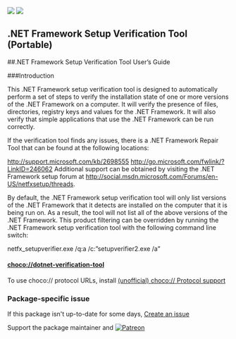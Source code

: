[![](https://img.shields.io/chocolatey/v/dotnet-verification-tool?color=green&label=dotnet-verification-tool)](https://chocolatey.org/packages/dotnet-verification-tool) [![](https://img.shields.io/chocolatey/dt/dotnet-verification-tool)](https://chocolatey.org/packages/dotnet-verification-tool)

## .NET Framework Setup Verification Tool (Portable)

##.NET Framework Setup Verification Tool User’s Guide

###Introduction

This .NET Framework setup verification tool is designed to automatically perform a set of steps to verify the installation state of one or more versions of the .NET Framework on a computer.  It will verify the presence of files, directories, registry keys and values for the .NET Framework.  It will also verify that simple applications that use the .NET Framework can be run correctly.

If the verification tool finds any issues, there is a .NET Framework Repair Tool that can be found at the following locations:

http://support.microsoft.com/kb/2698555
http://go.microsoft.com/fwlink/?LinkID=246062
Additional support can be obtained by visiting the .NET Framework setup forum at http://social.msdn.microsoft.com/Forums/en-US/netfxsetup/threads.

By default, the .NET Framework setup verification tool will only list versions of the .NET Framework that it detects are installed on the computer that it is being run on.  As a result, the tool will not list all of the above versions of the .NET Framework.  This product filtering can be overridden by running the .NET Framework setup verification tool with the following command line switch:

netfx_setupverifier.exe /q:a /c:”setupverifier2.exe /a”

#### [choco://dotnet-verification-tool](choco://dotnet-verification-tool)
To use choco:// protocol URLs, install [(unofficial) choco:// Protocol support ](https://chocolatey.org/packages/choco-protocol-support)

### Package-specific issue
If this package isn't up-to-date for some days, [Create an issue](https://github.com/tunisiano187/Chocolatey-packages/issues/new/choose)

Support the package maintainer and [![Patreon](https://cdn.jsdelivr.net/gh/tunisiano187/Chocolatey-packages@d15c4e19c709e7148588d4523ffc6dd3cd3c7e5e/icons/patreon.png)](https://www.patreon.com/bePatron?u=39585820)
